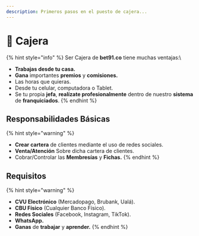 ```yaml
---
description: Primeros pasos en el puesto de cajera...
---
```


# 🥰 Cajera

{% hint style="info" %}
Ser Cajera de **bet91.co** tiene muchas ventajas:\


* **Trabajas desde tu casa.**
* **Gana** importantes **premios** y **comisiones.**
* Las horas que quieras.
* Desde tu celular, computadora o Tablet.
* Se tu propia **jefa**, **realízate profesionalmente** dentro de nuestro **sistema** de **franquiciados**.
{% endhint %}

## Responsabilidades Básicas

{% hint style="warning" %}
* **Crear cartera** de clientes mediante el uso de redes sociales.
* **Venta/Atención** Sobre dicha cartera de clientes.
* Cobrar/Controlar las **Membresías** y **Fichas.**
{% endhint %}

## Requisitos

{% hint style="warning" %}
* **CVU Electrónico** (Mercadopago, Brubank, Ualá).
* **CBU Físico** (Cualquier Banco Físico).
* **Redes Sociales** (Facebook, Instagram, TikTok).
* **WhatsApp.**
* **Ganas** de **trabajar** y **aprender.**
{% endhint %}

